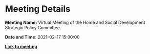 # Meeting Details

**Meeting Name:** Virtual Meeting of the Home and Social Development Strategic Policy Committee

**Date and Time:** 2021-02-17 15:00:00

**<a href="https://www.limerick.ie/council/whats-on/meeting-home-and-social-development-strategic-policy-committee-7" target="_blank">Link to meeting</a>**
